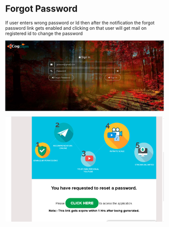# Forgot Password

If user enters wrong password or Id then after the notification the forgot password link gets enabled and clicking on that user will get mail on registered id to change the password

![](../.gitbook/assets/image%20%28152%29.png)

![](../.gitbook/assets/image%20%28162%29.png)





